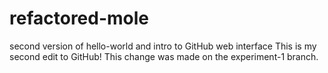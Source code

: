 # refactored-mole
second version of hello-world and intro to GitHub web interface
This is my second edit to GitHub!
This change was made on the experiment-1 branch.
